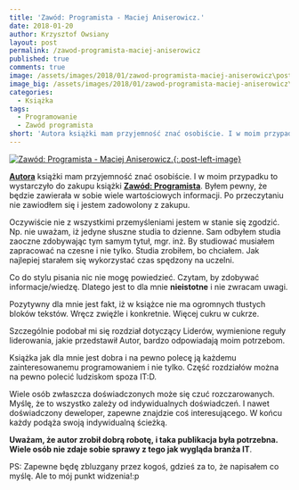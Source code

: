 ```yaml
---
title: 'Zawód: Programista - Maciej Aniserowicz.'
date: 2018-01-20
author: Krzysztof Owsiany
layout: post
permalink: /zawod-programista-maciej-aniserowicz
published: true
comments: true
image: /assets/images/2018/01/zawod-programista-maciej-aniserowicz\post.png
image_big: /assets/images/2018/01/zawod-programista-maciej-aniserowicz\post-big.png
categories:
  - Książka
tags:
  - Programowanie
  - Zawód programista
short: 'Autora książki mam przyjemność znać osobiście. I w moim przypadku to wystarczyło do zakupu książki Zawód: Programista. Byłem pewny, że będzie zawierała w sobie wiele wartościowych informacji. Po przeczytaniu nie zawiodłem się i jestem zadowolony z zakupu.'
---
```

[![Zawód: Programista - Maciej Aniserowicz.][post]{:.post-left-image}][post-big]

**[Autora]** książki mam przyjemność znać osobiście. I w moim przypadku to wystarczyło do zakupu książki **[Zawód: Programista]**. Byłem pewny, że będzie zawierała w sobie wiele wartościowych informacji.
Po przeczytaniu nie zawiodłem się i jestem zadowolony z zakupu. 

Oczywiście nie z wszystkimi przemyśleniami jestem w stanie się zgodzić. Np. nie uważam, iż jedyne słuszne studia to dzienne. Sam odbyłem studia zaoczne zdobywając tym samym tytuł, mgr. inż. By studiować musiałem zapracować na czesne i nie tylko. Studia zrobiłem, bo chciałem. Jak najlepiej starałem się wykorzystać czas  spędzony na uczelni.

Co do stylu pisania nic nie mogę powiedzieć. Czytam, by zdobywać informacje/wiedzę. Dlatego jest to dla mnie **nieistotne** i nie zwracam uwagi.

Pozytywny dla mnie jest fakt, iż w książce nie ma ogromnych tłustych bloków tekstów. Wręcz zwięźle i konkretnie. Więcej cukru w cukrze.

Szczególnie podobał mi się rozdział dotyczący Liderów, wymienione reguły liderowania, jakie przedstawił Autor, bardzo odpowiadają moim potrzebom.

Książka jak dla mnie jest dobra i na pewno polecę ją każdemu zainteresowanemu programowaniem i nie tylko. Część rozdziałów można na pewno polecić ludziskom spoza IT:D.

Wiele osób zwłaszcza doświadczonych może się czuć rozczarowanych. Myślę, że to wszystko zależy od indywidualnych doświadczeń. I nawet doświadczony deweloper, zapewne znajdzie coś interesującego. W końcu każdy podąża swoją indywidualną ścieżką.

**Uważam, że autor zrobił dobrą robotę, i taka publikacja była potrzebna. Wiele osób nie zdaje sobie sprawy z tego jak wygląda branża IT**.

PS: Zapewne będę zbluzgany przez kogoś, gdzieś za to, że napisałem co myślę. Ale to mój punkt widzenia!:p

[Zawód: Programista]: https://zawodprogramista.pl/
[Autora]: https://devstyle.pl/

[post]: /assets/images/2018/01/zawod-programista-maciej-aniserowicz\post.png
[post-big]: /assets/images/2018/01/zawod-programista-maciej-aniserowicz\post-big.png
